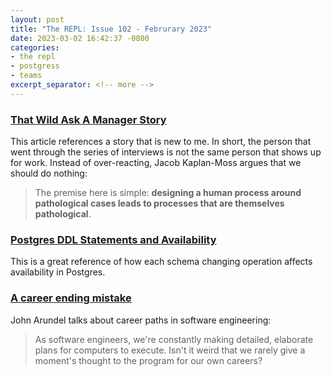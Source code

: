 ```yaml
---
layout: post
title: "The REPL: Issue 102 - Februrary 2023"
date: 2023-03-02 16:42:37 -0800
categories:
- the repl
- postgress
- teams
excerpt_separator: <!-- more -->
---
```


### [That Wild Ask A Manager Story][1]

This article references a story that is new to me. In short, the person that went through the series of interviews is not the same person that shows up for work. Instead of over-reacting, Jacob Kaplan-Moss argues that we should do nothing:

> The premise here is simple: **designing a human process around pathological cases leads to processes that are themselves pathological**.

### [Postgres DDL Statements and Availability][2]

This is a great reference of how each schema changing operation affects availability in Postgres.

### [A career ending mistake][3]

John Arundel talks about career paths in software engineering:

> As software engineers, we're constantly making detailed, elaborate plans for computers to execute. Isn't it weird that we rarely give a moment's thought to the program for our own careers?

[1]: https://jacobian.org/2022/feb/14/that-wild-aam-story/
[2]: https://gist.github.com/jcoleman/1e6ad1bf8de454c166da94b67537758b
[3]: https://bitfieldconsulting.com/golang/career
